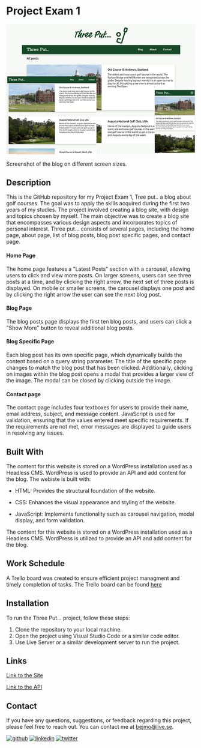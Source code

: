 # Project Exam 1

![image](https://github.com/Noroff-FEU-Assignments/project-exam-1-ebejmo/blob/main/tp-img.jpg)

Screenshot of the blog on different screen sizes.

## Description

This is the GitHub repository for my Project Exam 1, Tree put.. a blog about golf courses. The goal was to apply the skills acquired during the first two years of my studies. The project involved creating a blog site, with design and topics chosen by myself. The main objective was to create a blog site that encompasses various design aspects and incorporates topics of personal interest. Three put... consists of several pages, including the home page, about page, list of blog posts, blog post specific pages, and contact page. 

#### Home Page  

The home page features a "Latest Posts" section with a carousel, allowing users to click and view more posts. On larger screens, users can see three posts at a time, and by clicking the right arrow, the next set of three posts is displayed. On mobile or smaller screens, the carousel displays one post and by clicking the right arrow the user can see the next blog post.

#### Blog Page

The blog posts page displays the first ten blog posts, and users can click a "Show More" button to reveal additional blog posts.

#### Blog Specific Page

Each blog post has its own specific page, which dynamically builds the content based on a query string parameter. The title of the specific page changes to match the blog post that has been clicked. Additionally, clicking on images within the blog post opens a modal that provides a larger view of the image. The modal can be closed by clicking outside the image.

#### Contact page

The contact page includes four textboxes for users to provide their name, email address, subject, and message content. JavaScript is used for validation, ensuring that the values entered meet specific requirements. If the requirements are not met, error messages are displayed to guide users in resolving any issues.

## Built With

The content for this website is stored on a WordPress installation used as a Headless CMS. WordPress is used to provide an API and add content for the blog. The webiste is built with: 
-	HTML: Provides the structural foundation of the website.  
  
-	CSS: Enhances the visual appearance and styling of the website.  

-	JavaScript: Implements functionality such as carousel navigation, modal display, and form validation. 

The content for this website is stored on a WordPress installation used as a Headless CMS. WordPress is utilized to provide an API and add content for the blog.

## Work Schedule

A Trello board was created to ensure efficient project managment and timely completion of tasks. The Trello board can be found [here](https://trello.com/b/UQVi90hR/three-put)

## Installation

To run the Three Put... project, follow these steps:

1. Clone the repository to your local machine.
2. Open the project using Visual Studio Code or a similar code editor.
3. Use Live Server or a similar development server to run the project.

## Links

[Link to the Site](https://e-bjm.no/threeput/wp-json/)  

[Link to the API](https://e-bjm.no/threeput/wp-json/)



## Contact

If you have any questions, suggestions, or feedback regarding this project, please feel free to reach out. You can contact me at bejmo@live.se.

[<img src='https://cdn.jsdelivr.net/npm/simple-icons@3.0.1/icons/github.svg' alt='github' height='40'>](https://github.com/ebejmo)  [<img src='https://cdn.jsdelivr.net/npm/simple-icons@3.0.1/icons/linkedin.svg' alt='linkedin' height='40'>](https://www.linkedin.com/in/emil-bejmo-032854148/)  [<img src='https://cdn.jsdelivr.net/npm/simple-icons@3.0.1/icons/twitter.svg' alt='twitter' height='40'>](https://twitter.com/emilbejmo)  


